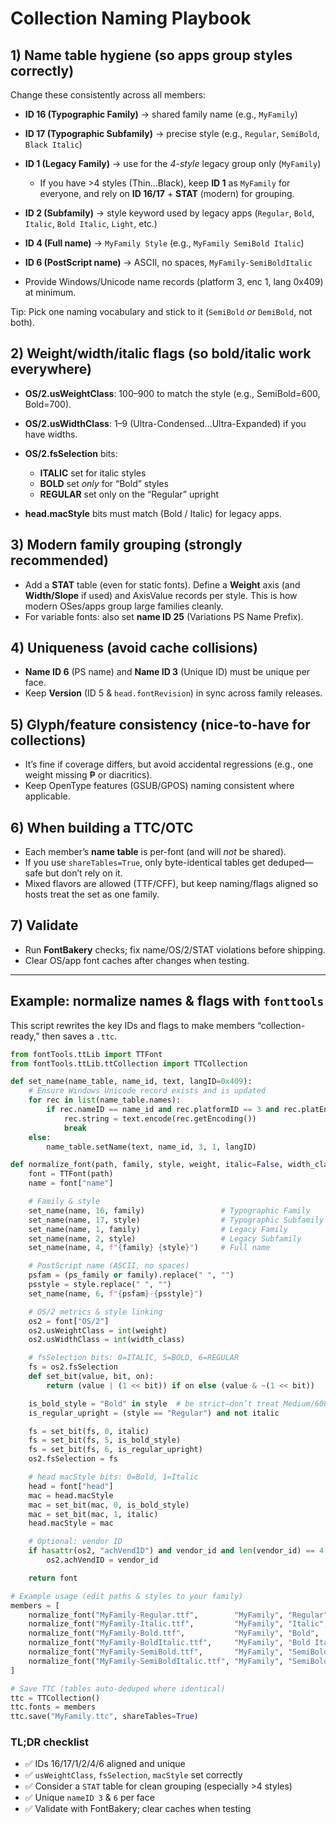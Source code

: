 Collection Naming Playbook
===

## 1) Name table hygiene (so apps group styles correctly)

Change these consistently across all members:

* **ID 16 (Typographic Family)** → shared family name (e.g., `MyFamily`)
* **ID 17 (Typographic Subfamily)** → precise style (e.g., `Regular`, `SemiBold`, `Black Italic`)
* **ID 1 (Legacy Family)** → use for the *4-style* legacy group only (`MyFamily`)

  * If you have >4 styles (Thin…Black), keep **ID 1** as `MyFamily` for everyone, and rely on **ID 16/17** + **STAT** (modern) for grouping.
* **ID 2 (Subfamily)** → style keyword used by legacy apps (`Regular`, `Bold`, `Italic`, `Bold Italic`, `Light`, etc.)
* **ID 4 (Full name)** → `MyFamily Style` (e.g., `MyFamily SemiBold Italic`)
* **ID 6 (PostScript name)** → ASCII, no spaces, `MyFamily-SemiBoldItalic`
* Provide Windows/Unicode name records (platform 3, enc 1, lang 0x409) at minimum.

Tip: Pick one naming vocabulary and stick to it (`SemiBold` *or* `DemiBold`, not both).

## 2) Weight/width/italic flags (so bold/italic work everywhere)

* **OS/2.usWeightClass**: 100–900 to match the style (e.g., SemiBold=600, Bold=700).
* **OS/2.usWidthClass**: 1–9 (Ultra-Condensed…Ultra-Expanded) if you have widths.
* **OS/2.fsSelection** bits:

  * **ITALIC** set for italic styles
  * **BOLD** set *only* for “Bold” styles
  * **REGULAR** set only on the “Regular” upright
* **head.macStyle** bits must match (Bold / Italic) for legacy apps.

## 3) Modern family grouping (strongly recommended)

* Add a **STAT** table (even for static fonts). Define a **Weight** axis (and **Width/Slope** if used) and AxisValue records per style. This is how modern OSes/apps group large families cleanly.
* For variable fonts: also set **name ID 25** (Variations PS Name Prefix).

## 4) Uniqueness (avoid cache collisions)

* **Name ID 6** (PS name) and **Name ID 3** (Unique ID) must be unique per face.
* Keep **Version** (ID 5 & `head.fontRevision`) in sync across family releases.

## 5) Glyph/feature consistency (nice-to-have for collections)

* It’s fine if coverage differs, but avoid accidental regressions (e.g., one weight missing ₱ or diacritics).
* Keep OpenType features (GSUB/GPOS) naming consistent where applicable.

## 6) When building a TTC/OTC

* Each member’s **name table** is per-font (and will *not* be shared).
* If you use `shareTables=True`, only byte-identical tables get deduped—safe but don’t rely on it.
* Mixed flavors are allowed (TTF/CFF), but keep naming/flags aligned so hosts treat the set as one family.

## 7) Validate

* Run **FontBakery** checks; fix name/OS/2/STAT violations before shipping.
* Clear OS/app font caches after changes when testing.

---

## Example: normalize names & flags with `fonttools`

This script rewrites the key IDs and flags to make members “collection-ready,” then saves a `.ttc`.

```python
from fontTools.ttLib import TTFont
from fontTools.ttLib.ttCollection import TTCollection

def set_name(name_table, name_id, text, langID=0x409):
    # Ensure Windows Unicode record exists and is updated
    for rec in list(name_table.names):
        if rec.nameID == name_id and rec.platformID == 3 and rec.platEncID == 1 and rec.langID == langID:
            rec.string = text.encode(rec.getEncoding())
            break
    else:
        name_table.setName(text, name_id, 3, 1, langID)

def normalize_font(path, family, style, weight, italic=False, width_class=5, ps_family=None, vendor_id="XXXX"):
    font = TTFont(path)
    name = font["name"]

    # Family & style
    set_name(name, 16, family)                 # Typographic Family
    set_name(name, 17, style)                  # Typographic Subfamily
    set_name(name, 1, family)                  # Legacy Family
    set_name(name, 2, style)                   # Legacy Subfamily
    set_name(name, 4, f"{family} {style}")     # Full name

    # PostScript name (ASCII, no spaces)
    psfam = (ps_family or family).replace(" ", "")
    psstyle = style.replace(" ", "")
    set_name(name, 6, f"{psfam}-{psstyle}")

    # OS/2 metrics & style linking
    os2 = font["OS/2"]
    os2.usWeightClass = int(weight)
    os2.usWidthClass = int(width_class)

    # fsSelection bits: 0=ITALIC, 5=BOLD, 6=REGULAR
    fs = os2.fsSelection
    def set_bit(value, bit, on): 
        return (value | (1 << bit)) if on else (value & ~(1 << bit))

    is_bold_style = "Bold" in style  # be strict—don’t treat Medium/600 as bold
    is_regular_upright = (style == "Regular") and not italic

    fs = set_bit(fs, 0, italic)
    fs = set_bit(fs, 5, is_bold_style)
    fs = set_bit(fs, 6, is_regular_upright)
    os2.fsSelection = fs

    # head macStyle bits: 0=Bold, 1=Italic
    head = font["head"]
    mac = head.macStyle
    mac = set_bit(mac, 0, is_bold_style)
    mac = set_bit(mac, 1, italic)
    head.macStyle = mac

    # Optional: vendor ID
    if hasattr(os2, "achVendID") and vendor_id and len(vendor_id) == 4:
        os2.achVendID = vendor_id

    return font

# Example usage (edit paths & styles to your family)
members = [
    normalize_font("MyFamily-Regular.ttf",        "MyFamily", "Regular",        400, italic=False),
    normalize_font("MyFamily-Italic.ttf",         "MyFamily", "Italic",         400, italic=True),
    normalize_font("MyFamily-Bold.ttf",           "MyFamily", "Bold",           700, italic=False),
    normalize_font("MyFamily-BoldItalic.ttf",     "MyFamily", "Bold Italic",    700, italic=True),
    normalize_font("MyFamily-SemiBold.ttf",       "MyFamily", "SemiBold",       600, italic=False),
    normalize_font("MyFamily-SemiBoldItalic.ttf", "MyFamily", "SemiBold Italic",600, italic=True),
]

# Save TTC (tables auto-deduped where identical)
ttc = TTCollection()
ttc.fonts = members
ttc.save("MyFamily.ttc", shareTables=True)
```

### TL;DR checklist

* ✅ IDs 16/17/1/2/4/6 aligned and unique
* ✅ `usWeightClass`, `fsSelection`, `macStyle` set correctly
* ✅ Consider a `STAT` table for clean grouping (especially >4 styles)
* ✅ Unique `nameID 3` & `6` per face
* ✅ Validate with FontBakery; clear caches when testing

